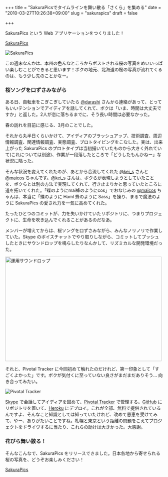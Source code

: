 +++
title = "SakuraPicsでタイムラインを舞い散る「さくら」を集める"
date = "2010-03-27T10:26:38+09:00"
slug = "sakurapics"
draft = false

+++

<p>﻿﻿SakuraPics という Web アプリケーションをつくりました！</p>
<p><a href="http://bit.ly/sakurapics" title="SakuraPics">SakuraPics</a></p>
<p><img src="http://img.skitch.com/20100326-e6unuk5sw79n4crfw7r7aff4rx.png" alt="SakuraPics" /></p>
<p>この週末なんかは、本州の色んなところからポストされる桜の写真をめいいっぱい楽しむことができると思います！ボクの地元、北海道の桜の写真が流れてくるのは、もう少し先のことかなー。</p>
<h3>桜ソングを口ずさみながら</h3>
<p>ある日、自転車をこぎこぎしていたら <a href="http://twitter.com/darashi" title="@darashi (dara) (darashi) on Twitter">@darashi</a> さんから連絡があって、とってもいいテンションでアイディアを話してくれて、ボクは「いま、時間は大丈夫ですか」と返した。2人が恋に落ちるまでに、そう長い時間は必要なかった。</p>
<p>春の訪れを目前に感じる、3月のことでした。</p>
<p>それから丸半日くらいかけて、アイディアのブラッシュアップ、技術調査、周辺情報調査、関連情報調査、実態調査、プロトタイピングをこなした。実は、出来上がった SakuraPics のプロトタイプは当初描いていたものから大きく外れていて(これについては別途)、作業が一段落したところで「どうしたもんかねー」な状況に陥った。</p>
<p>そんな状況を変えてくれたのが、あとから合流してくれた <a href="http://twitter.com/kei_s" title="kei-s (kei_s) on Twitter">@kei_s</a> さんと <a href="http://twitter.com/maicos" title="maicos (maicos) on Twitter">@maicos</a> ちゃんです。<a href="http://twitter.com/kei_s" title="kei-s (kei_s) on Twitter">@kei_s</a> さんは、ボクらが表現しようとしていたことを、ボクらとは別の方法で実現してくれて、行き止まりかと思っていたところに道を拓いてくれた。「蝶のようにmai蜂のようにcos」でおなじみの <a href="http://twitter.com/maicos" title="maicos (maicos) on Twitter">@maicos</a> ちゃんは、本当に「蝶のように Haml 蜂のように Sass」を操り、まるで魔法のように SakuraPics の愛され力を一気に高めてくれた。</p>
<p>たったひとつのコミットが、力を失いかけていたリポジトリに、つまりプロジェクトに、生命を吹き込んでくれることがあるのだなあ。</p>
<p>メンバーが増えてからは、桜ソングを口ずさみながら、みんなノリノリで作業していた。Skype のボイスチャットでやり取りしながら、コミットしてプッシュしたときにサウンドロップを鳴らしたりなんかして、リズミカルな開発環境だった。</p>
<p><a href="http://www.flickr.com/photos/june29/4397239366/" title="運用サウンドロップ by june29, on Flickr"><img src="http://farm5.static.flickr.com/4026/4397239366_a5ab609a5f.jpg" width="500" height="333" alt="運用サウンドロップ" /></a></p>
<p>それと、Pivotal Tracker に今回初めて触れたのだけれど、第一印象として「すごくよかった」です。ボクが気付くに至っていない良さがまだまだありそう… 向き合ってみたい。</p>
<p><img src="http://img.skitch.com/20100327-r5tatce9mhkusn5swjxpqwxcjk.png" alt="Pivotal Tracker" /></p>
<p><a href="http://www.skype.com/" title="Make the most of Skype - free internet calls and great value calls">Skype</a> で会話してアイディアを固めて、<a href="http://www.pivotaltracker.com/" title="Pivotal Tracker - Free Lightweight Agile Project Management &amp; Team Collaboration, from Pivotal Labs">Pivotal Tracker</a> で管理する。<a href="http://github.com/" title="Secure source code hosting and collaborative development - GitHub">GitHub</a> にリポジトリを置いて、<a href="http://heroku.com/" title="Heroku | Ruby Cloud Platform as a Service">Heroku</a> にデプロイ。これが全部、無料で提供されているんですよ、そんなこと知識としては知っていたけれど、改めて恩恵を受けてみて、やー、ありがたいことですね。札幌と東京という距離の問題をこえてプロジェクトをドライヴするに当たり、これらの助けは大きかった。大感謝。</p>
<h3>花びら舞い散る！</h3>
<p>そんなこんなで、SakuraPics をリリースできました。日本各地から寄せられる桜の写真を、どうぞお楽しみください！</p>
<p><a href="http://bit.ly/sakurapics" title="SakuraPics">SakuraPics</a></p>
